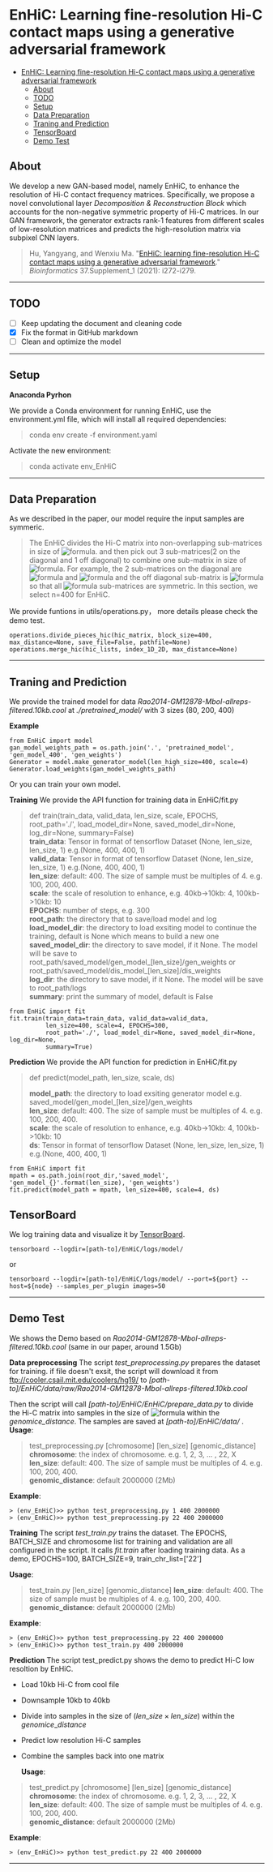 # EnHiC: Learning fine-resolution Hi-C contact maps using a generative adversarial framework


- [EnHiC: Learning fine-resolution Hi-C contact maps using a generative adversarial framework](#enhic-learning-fine-resolution-hi-c-contact-maps-using-a-generative-adversarial-framework)
  - [About](#about)
  - [TODO](#todo)
  - [Setup](#setup)
  - [Data Preparation](#data-preparation)
  - [Traning and Prediction](#traning-and-prediction)
  - [TensorBoard](#tensorboard)
  - [Demo Test](#demo-test)


## About

We develop a new GAN-based model, namely EnHiC, to enhance the resolution of Hi-C contact frequency matrices. Specifically, we propose a novel convolutional layer _Decomposition & Reconstruction Block_ which accounts for the non-negative symmetric property of Hi-C matrices. In our GAN framework, the generator extracts rank-1 features from different scales of low-resolution matrices and predicts the high-resolution matrix via subpixel CNN layers.

> Hu, Yangyang, and Wenxiu Ma. "[EnHiC: learning fine-resolution Hi-C contact maps using a generative adversarial framework](https://academic.oup.com/bioinformatics/article/37/Supplement_1/i272/6319704)." *Bioinformatics* 37.Supplement_1 (2021): i272-i279.

---

## TODO

- [ ] Keep updating the document and cleaning code 
- [x] Fix the format in GitHub markdown
- [ ] Clean and optimize the model
  
---

##  Setup

**Anaconda Pyrhon**

We provide a Conda environment for running EnHiC, use the environment.yml file, which will install all required dependencies:
> conda env create -f environment.yaml

Activate the new environment: 
>conda activate env_EnHiC 

---

##  Data Preparation

As we described in the paper, our model require the input samples are symmeric.
> The EnHiC divides the Hi-C matrix into non-overlapping sub-matrices in size of ![formula](https://render.githubusercontent.com/render/math?math=\frac{n}{2}\times\frac{n}{2}). and then pick out 3 sub-matrices(2 on the diagonal and 1 off diagonal) to combine one sub-matrix in size of ![formula](https://render.githubusercontent.com/render/math?math=n\times{n}). For example, the 2 sub-matrices on the diagonal are ![formula](https://render.githubusercontent.com/render/math?math=(i,i)) and ![formula](https://render.githubusercontent.com/render/math?math=(j,j)) and the off diagonal sub-matrix is ![formula](https://render.githubusercontent.com/render/math?math=(i,j)) so that all ![formula](https://render.githubusercontent.com/render/math?math=n\times{n}) sub-matrices are symmetric. In this section, we select n=400 for EnHiC.

We provide funtions in utils/operations.py， more details please check the demo test.
```
operations.divide_pieces_hic(hic_matrix, block_size=400, max_distance=None, save_file=False, pathfile=None)
operations.merge_hic(hic_lists, index_1D_2D, max_distance=None)
```

---

##  Traning and Prediction
We provide the trained model for data _Rao2014-GM12878-MboI-allreps-filtered.10kb.cool_ at _./pretrained_model/_ with 3 sizes (80, 200, 400)

**Example**
```
from EnHiC import model
gan_model_weights_path = os.path.join('.', 'pretrained_model', 'gen_model_400', 'gen_weights')
Generator = model.make_generator_model(len_high_size=400, scale=4)
Generator.load_weights(gan_model_weights_path)
```

Or you can train your own model.

**Training**
We provide the API function for training data in EnHiC/fit.py
> def train(train_data, valid_data, len_size, scale, EPOCHS, root_path='./', load_model_dir=None, saved_model_dir=None, log_dir=None, summary=False)<br/>
> __train_data__: Tensor in format of tensorflow Dataset (None, len_size, len_size, 1) e.g.(None, 400, 400, 1)<br/>
> __valid_data__: Tensor in format of tensorflow Dataset (None, len_size, len_size, 1) e.g.(None, 400, 400, 1)<br/>
> __len_size__: default: 400. The size of sample must be multiples of 4. e.g. 100, 200, 400.<br/>
> __scale__: the scale of resolution to enhance, e.g. 40kb->10kb: 4, 100kb->10kb: 10<br/>
> __EPOCHS__: number of steps, e.g. 300<br/>
> __root_path__: the directory that to save/load model and log<br/>
> __load_model_dir__: the directory to load exsiting model to continue the training, default is None which means to build a new one <br/>
> __saved_model_dir__: the directory to save model, if it None. The model will be save to root_path/saved_model/gen_model_[len_size]/gen_weights or root_path/saved_model/dis_model_[len_size]/dis_weights <br/>
> __log_dir__: the directory to save model, if it None. The model will be save to root_path/logs <br/>
> __summary__: print the summary of model, default is False<br/>

```
from EnHiC import fit
fit.train(train_data=train_data, valid_data=valid_data, 
          len_size=400, scale=4, EPOCHS=300, 
          root_path='./', load_model_dir=None, saved_model_dir=None, log_dir=None,
          summary=True)
```

**Prediction**
We provide the API function for prediction in EnHiC/fit.py

> def predict(model_path, len_size, scale, ds)
>
>__model_path__: the directory to load exsiting generator model e.g. saved_model/gen_model_[len_size]/gen_weights <br/>
> __len_size__: default: 400. The size of sample must be multiples of 4. e.g. 100, 200, 400. <br/>
> __scale__: the scale of resolution to enhance, e.g. 40kb->10kb: 4, 100kb->10kb: 10 <br/>
> __ds__: Tensor in format of tensorflow Dataset (None, len_size, len_size, 1) e.g.(None, 400, 400, 1) <br/>

```
from EnHiC import fit
mpath = os.path.join(root_dir,'saved_model', 'gen_model_{}'.format(len_size), 'gen_weights')
fit.predict(model_path = mpath, len_size=400, scale=4, ds)
```


## TensorBoard
We log training data and visualize it by [TensorBoard](https://www.tensorflow.org/tensorboard/get_started).
```
tensorboard --logdir=[path-to]/EnHiC/logs/model/
```
or 
```
tensorboard --logdir=[path-to]/EnHiC/logs/model/ --port=${port} --host=${node} --samples_per_plugin images=50
```

---

##  Demo Test

We shows the Demo based on _Rao2014-GM12878-MboI-allreps-filtered.10kb.cool_ (same in our paper, around 1.5Gb)<br/>

**Data preprocessing**
The script _test_preprocessing.py_ prepares the dataset for training. if file doesn't exsit, the script will download it from ftp://cooler.csail.mit.edu/coolers/hg19/ to _[path-to]/EnHiC/data/raw/Rao2014-GM12878-MboI-allreps-filtered.10kb.cool_

Then the script will call _[path-to]/EnHiC/EnHiC/prepare_data.py_ to divide the Hi-C matrix into samples in the size of ![formula](https://render.githubusercontent.com/render/math?math=(len\_{size}\times{len\_{size}})) within the *genomice_distance*. The samples are saved at _[path-to]/EnHiC/data/_ .
__Usage__:
> test_preprocessing.py [chromosome] [len_size] [genomic_distance]
> __chromosome__: the index of chromosome. e.g. 1, 2, 3, ... , 22, X <br/>
> __len_size__: default: 400. The size of sample must be multiples of 4. e.g. 100, 200, 400.<br/>
> __genomic_distance__: default 2000000 (2Mb) <br/>

__Example__:
```
> (env_EnHiC)>> python test_preprocessing.py 1 400 2000000
> (env_EnHiC)>> python test_preprocessing.py 22 400 2000000
```

**Training**
The script _test_train.py_ trains the dataset. The EPOCHS, BATCH_SIZE and chromosome list for training and validation are all configured in the script. It calls _fit.train_ after loading training data.
As a demo, EPOCHS=100, BATCH_SIZE=9, train_chr_list=['22']

__Usage__:
> test_train.py [len_size] [genomic_distance]
> __len_size__: default: 400. The size of sample must be multiples of 4. e.g. 100, 200, 400. <br/>
> __genomic_distance__: default 2000000 (2Mb) <br/>

__Example__:
```
> (env_EnHiC)>> python test_preprocessing.py 22 400 2000000
> (env_EnHiC)>> python test_train.py 400 2000000
```

**Prediction**
The script test_predict.py shows the demo to predict Hi-C low resoltion by EnHiC. 
* Load 10kb Hi-C from cool file
* Downsample 10kb to 40kb
* Divide into samples in the size of $( len\_size \times len\_size)$ within the $genomice\_distance$
* Predict low resolution Hi-C samples
* Combine the samples back into one matrix

  __Usage__:
> test_predict.py [chromosome] [len_size] [genomic_distance]
> __chromosome__: the index of chromosome. e.g. 1, 2, 3, ... , 22, X<br/>
> __len_size__: default: 400. The size of sample must be multiples of 4. e.g. 100, 200, 400.<br/>
> __genomic_distance__: default 2000000 (2Mb)

__Example__:
```
> (env_EnHiC)>> python test_predict.py 22 400 2000000
```

---
